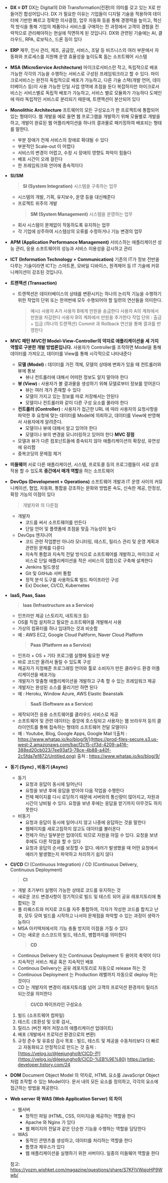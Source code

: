 - **DX = DT**
  DX는 Digital의 D와 Transformation(전환)의 의미를 갖고 있는 X로 만들어진 합성어입니다.
  DX 가 필요한 이유는 기업들이 디지털 기술을 적용하여 데이터에 기반한 빠르고 정확한 의사결정, 업무 자동화 등을 통해 경쟁력을 높이고, 혁신적 방식을 통해 기업의 제품이나 서비스를 구매하는 전 과정에서 고객의 경험을 전략적으로 관리해야하는 현실에 직면하게 된 것입니다.
  DX와 관련된 기술에는 AI, 클라우드, RPA, 로보틱스, 드론 등이 있다
- **ERP**
  재무, 인사 관리, 제조, 공급망, 서비스, 조달 등 비즈니스의 여러 부문에서 자동화와 프로세스를 지원해 운영 효율성을 높이도록 돕는 소프트웨어 시스템
- **MSA (MicroService Architecture)**
  마이크로서비스란 작고, 독립적으로 배포 가능한 각각의 기능을 수행하는 서비스로 구성된 프레임워크라고 할 수 있다. 마이크로서비스는 완전히 독립적으로 배포가 가능하고, 다른 기술 스택(개발 언어, 데이터베이스 등)이 사용 가능한 단일 사업 영역에 초점을 둔다
  복잡하지만 마이크로서비스는 서비스별로 독립적 배포가 가능하고, 서비스 별로 모듈화가 가능하다
  도메인에 따라 독립적인 서비스로 분리되기 때문에, 트랜잭션이 분산되어 있다
- **Monolithic Architecture**
  프트웨어의 모든 구성요소가 한 프로젝트에 통합되어 있는 형태이다. 웹 개발을 예로 들면 웹 프로그램을 개발하기 위해 모듈별로 개발을 하고, 개발이 완료된 웹 어플리케이션을 하나의 결과물로 패키징하여 배포되는 형태를 말한다.
  - 부분 장애가 전체 서비스의 장애로 확대될 수 있다
  - 부분적인 Scale-out 이 어렵다
  - 서비스의 변경이 어렵고, 수정 시 장애의 영향도 파악이 힘들다
  - 배포 시간이 오래 걸린다
  - 한 프레임워크와 언어에 종속적이다
- **SI/SM**
  > **SI (System Integration)**
  > 시스템을 구축하는 업무
  - 시스템의 개발, 기획, 유지보수, 운영 등을 대신해준다
  - 프로젝트 위주의 개발
    > **SM (System Management)**
    > 시스템을 운영하는 업무
  - 회사 시스템이 문제없이 작동하도록 유지하는 업무
  - 각 기업에 상주하여 시스템상의 오류를 수정하거나 기능 변경의 업무
- **APM (Application Performance Management)**
  서비스하는 애플리케이션 성능 관리, 응용 소프트웨어의 성능과 서비스 이용성을 감시하고 관리
- **ICT (Information Technology + Communication)**
  기존의 IT가 정보 전반을 다루는 기술이라면 ICT는 스마트폰, 모바일 디바이스, 원격제어 등 IT 기술에 커뮤니케이션이 강조된 것입니다.
- **트랜잭션 (Transaction)**
  - 트랜잭션은 데이터베이스의 상태를 변환시키는 하나의 논리적 기능을 수행하기 위한 작업의 단위 또는 한꺼번에 모두 수행되어야 할 일련의 연산들을 의미한다.
    > 예시) 사용자 A가 사용자 B에게 만원을 송금한다
    > 사용자 A의 계좌에서 만원을 차감한다
    > 사용자 B의 계좌에서 만원을 추가한다
    > 작업 단위 : 출금 + 입금 (하나의 트랜잭션)
    > Commit 과 Rollback 연산을 통해 결과를 반영한다
- **MVC 패턴**
  **MVC란 Model-View-Controller의 약자로 애플리케이션을 세 가지 역할로 구분한 개발 방법론입니다.**
  사용자가 Controller를 조작하면 Model을 통해 데이터를 가져오고, 데이터를 View를 통해 시각적으로 나타내준다
  - **모델 (Model) :** 데이터를 가진 객체, 모델의 상태에 변화가 있을 때 컨트롤러와 뷰에 통보
    - 뷰나 컨트롤러에 대해서 어떠한 정보도 알지 말아야 한다
  - **뷰 (View) :** 사용자가 볼 결과물을 생성하기 위해 모델로부터 정보를 얻어온다
    - 뷰는 여러 개가 존재할 수 있다
    - 모델이 가지고 있는 정보를 따로 저장해서는 안된다
    - 모델이나 컨트롤러와 같이 다른 구성 요소를 몰라야 한다
  - **컨트롤러 (Controller) :** 사용자가 접근한 URL 에 따라 사용자의 요청사항을 파악한 후 요청에 맞는 데이터를 Model에 의뢰하고, 데이터를 View에 반영해서 사용자에게 알려준다.
    - 모델이나 뷰에 대해서 알고 있어야 한다
    - 모델이나 뷰의 변경을 모니터링하고 있어야 한다
      **MVC 장점**
  - 모델과 뷰가 다른 컴포넌트들에 종속되지 않아 애플리케이션의 확장성, 유연성에 유리함
  - 중복코딩의 문제점 제거
- **미들웨어**
  서로 다른 애플리케이션, 시스템, 프로토콜 등의 프로그램들이 서로 상호작용 할 수 있도록 **중간에서 매개 역할**을 하는 소프트웨어
- **DevOps (Development + Operations)**
  소프트웨어 개발과 IT 운영 사이의 커뮤니케이션, 협업, 자동화, 통합을 강조하는 문화와 방법론
  속도, 신속한 제공, 안정성, 확장 가능의 이점이 있다
  > 개발자와 의 다른점
  - 개발자
    - 코드를 써서 소프트웨어를 만든다
    - 단일 언어 및 플랫폼에 초점을 맞출 가능성이 높다
  - DevOps 엔지니어
    - 코드 관련 작업뿐만 아니라 모니터링, 테스트, 릴리스 관리 및 운영 계획과 관련된 문제를 다룬다
    - 지속적 통합과 지속적 전달 방식으로 소프트웨어를 개발하고, 마이크로 서비스로 단일 애플리케이션을 작은 서비스의 집합으로 구축해 설계한다
    - Jenkins 빌드생성
    - Git 및 GitHub 서버 통함
    - 정적 분석 도구를 사용하도록 빌드 파이프라인 구성
    - Ex) Docker, CI/CD, Kubernetes
- **IaaS, Paas, Saas**
  > **Iaas (Infrastructure as a Service)**
  - 인프라만 제공 (스토리지, 네트워크 등)
  - OS를 직접 설치하고 필요한 소프트웨어를 개발해서 사용
  - 가상의 컴퓨터를 하나 임대하는 것과 비슷함
  - 예 : AWS EC2, Google Cloud Paltform, Naver Cloud Platform
    > **Paas (Platform as a Service)**
  - 인프라 + OS + 기타 프로그램 실행에 필요한 부분
  - 바로 코드만 올려서 돌릴 수 있도록 구성
  - 제공자가 지정해준 프로그래밍 언어와 툴로 소비자가 만든 클라우드 환경 어플리케이션을 배포가능
  - 개발자가 맞춤형 애플리케이션을 개발하고 구축 할 수 있는 프레임워크 제공
  - 개발자는 완성된 소스를 올리기만 하면 된다
  - 예 : Heroku, Window Azure, AWS Elastic Beanstalk
    > **SaaS (Software as a Service)**
  - 제작되어진 응용 소프트웨어를 클라우드 서비스로 제공
  - 소프트웨어 및 관련 데이터는 중앙에 호스팅되고 사용자는 웹 브라우저 등의 클라이언트를 통해 접속하는 형태의 소프트웨어 전달 모델이다
  - 예 : Youtube, Blog, Google Apps, Google Mail
    ![출처 : https://www.whatap.io/ko/blog/9/](https://prod-files-secure.s3.us-west-2.amazonaws.com/bacf2c15-cf3d-4209-a416-388ed20cb023/7ee93af3-78ce-4b88-a40f-2c5fda7ef872/Untitled.png)
    출처 : https://www.whatap.io/ko/blog/9/
- **동기 (Sync) , 비동기 (Async)**
  - 동기
    - 요청과 응답이 동시에 일어난다
    - 요청을 보낸 후에 응답을 받아야 다음 작업을 수행한다
    - 전체 페이지를 다시 로딩하기 때문에 서버와의 통신량이 많아지고, 자원과 시간이 낭비될 수 있다. 요청을 보낸 후에는 응답을 받기까지 아무것도 하지 못한다
  - 비동기
    - 요청과 응답이 동시에 일어나지 않고 나중에 응답하는 것을 말한다
    - 웹페이지를 새로고침하지 않고도 데이터를 불러온다
    - 전체가 아닌 일부분만 업데이트 되므로 자원을 아낄 수 있다. 요청을 보낸 후에도 다른 작업을 할 수 있다
    - 요청과 응답의 순서를 보장할 수 없다. 에러가 발생했을 때 어떤 요청에서 에러가 발생했는지 파악하고 처리하기 쉽지 않다
- **CI/CD**
  CI (Continuous Integration) / CD (Continuous Delivery, Continuous Deployment)
  > **CI**
  - 개발 초기부터 실행이 가능한 상태로 코드를 유지하는 것
  - 새로운 코드 변경사항이 정기적으로 빌드 및 테스트 되어 공유 레포지토리에 통합되는 것
  - 풀 리퀘스트와 머지로 코드를 자주 통합하여, 각자가 작성한 코드를 합치고 난 후, 모두 모여 빌드를 시작하고 나서야 문제점을 파악할 수 있는 과정이 생략가능하다
  - MSA 아키텍처에서의 기능 충돌 방지의 이점을 가질 수 있다
  - CI는 새로운 소스코드의 빌드, 테스트, 병합까지를 의미한다
    > **CD**
  - Continous Delivery 또는 Continuous Deployment 두 용어의 축약어 이다
  - 지속적인 서비스 제공 혹은 지속적인 배포
  - Continous Delivery는 공유 레포지토리로 자동으로 release 하는 것
  - Continuous Deployment 는 Production 레벨까지 자동으로 deploy 하는 것이다
  - CD 는 개발자의 변경이 레포지토리를 넘어 고객의 프로덕션 환경까지 릴리즈 되는것을 의미한다
    > **CI/CD 파이프라인 구성요소**
  1. 빌드 (소프트웨어 컴파일)
  2. 테스트 (호환성 및 오류 검사\_
  3. 릴리스 (버전 제어 저장소의 애플리케이션 업데이트)
  4. 배포 (개발에서 프로덕션 환경으로의 변환)
  5. 규정 준수 및 유효성 검사
     목포 : 빌드, 테스트 및 제공을 수동처리보다 더 빠르고 자동화되고 안정적으로 만드는 것
     출처 : [https://velog.io/@leejungho9/CICD-란](https://velog.io/@leejungho9/CICD-%EB%9E%80) https://artist-developer.tistory.com/24
- **DOM**
  Document Object Model 의 약자로, HTML 요소를 JavaScript Object 처럼 조작할 수 있는 Model이다.
  문서 내의 모든 요소를 정의하고, 각각의 요소에 접근하는 방법을 제공한다.
- **Web server 와 WAS (Web Application Server) 의 차이**

  - 웹서버
    - 정적인 파일 (HTML, CSS, 이미지)을 제공하는 역할을 한다
    - Apache 와 Nginx 가 있다
    - 웹 페이지의 전달과 같은 단순한 기능을 수행하는 역할을 담당한다
  - WAS
    - 동적인 콘텐츠를 생성하고, 데이터를 처리하는 역할을 한다
    - 톰캣과 제우스가 있다
    - 웹 애플리케이션을 실행하기 위한 서버이다. 일종의 미들웨어 역할을 한다

  참고: https://yozm.wishket.com/magazine/questions/share/S7KFIVWqjoHP9Wwb/
